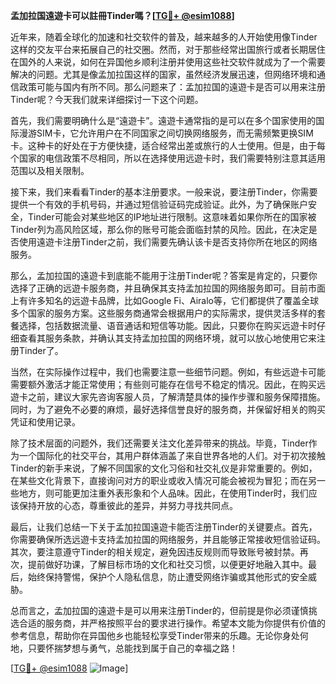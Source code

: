 **孟加拉国遠遊卡可以註冊Tinder嗎？[[TG💪+ @esim1088](https://t.me/s/esim1088)]**

近年来，随着全球化的加速和社交软件的普及，越来越多的人开始使用像Tinder这样的交友平台来拓展自己的社交圈。然而，对于那些经常出国旅行或者长期居住在国外的人来说，如何在异国他乡顺利注册并使用这些社交软件就成为了一个需要解决的问题。尤其是像孟加拉国这样的国家，虽然经济发展迅速，但网络环境和通信政策可能与国内有所不同。那么问题来了：孟加拉国的遠遊卡是否可以用来注册Tinder呢？今天我们就来详细探讨一下这个问题。

首先，我们需要明确什么是“遠遊卡”。遠遊卡通常指的是可以在多个国家使用的国际漫游SIM卡，它允许用户在不同国家之间切换网络服务，而无需频繁更换SIM卡。这种卡的好处在于方便快捷，适合经常出差或旅行的人士使用。但是，由于每个国家的电信政策不尽相同，所以在选择使用远遊卡时，我们需要特别注意其适用范围以及相关限制。

接下来，我们来看看Tinder的基本注册要求。一般来说，要注册Tinder，你需要提供一个有效的手机号码，并通过短信验证码完成验证。此外，为了确保账户安全，Tinder可能会对某些地区的IP地址进行限制。这意味着如果你所在的国家被Tinder列为高风险区域，那么你的账号可能会面临封禁的风险。因此，在决定是否使用遠遊卡注册Tinder之前，我们需要先确认该卡是否支持你所在地区的网络服务。

那么，孟加拉国的遠遊卡到底能不能用于注册Tinder呢？答案是肯定的，只要你选择了正确的远遊卡服务商，并且确保其支持孟加拉国的网络服务即可。目前市面上有许多知名的远遊卡品牌，比如Google Fi、Airalo等，它们都提供了覆盖全球多个国家的服务方案。这些服务商通常会根据用户的实际需求，提供灵活多样的套餐选择，包括数据流量、语音通话和短信等功能。因此，只要你在购买远遊卡时仔细查看其服务条款，并确认其支持孟加拉国的网络环境，就可以放心地使用它来注册Tinder了。

当然，在实际操作过程中，我们也需要注意一些细节问题。例如，有些远遊卡可能需要额外激活才能正常使用；有些则可能存在信号不稳定的情况。因此，在购买远遊卡之前，建议大家先咨询客服人员，了解清楚具体的操作步骤和服务保障措施。同时，为了避免不必要的麻烦，最好选择信誉良好的服务商，并保留好相关的购买凭证和使用记录。

除了技术层面的问题外，我们还需要关注文化差异带来的挑战。毕竟，Tinder作为一个国际化的社交平台，其用户群体涵盖了来自世界各地的人们。对于初次接触Tinder的新手来说，了解不同国家的文化习俗和社交礼仪是非常重要的。例如，在某些文化背景下，直接询问对方的职业或收入情况可能会被视为冒犯；而在另一些地方，则可能更加注重外表形象和个人品味。因此，在使用Tinder时，我们应该保持开放的心态，尊重彼此的差异，并努力寻找共同点。

最后，让我们总结一下关于孟加拉国遠遊卡能否注册Tinder的关键要点。首先，你需要确保所选远遊卡支持孟加拉国的网络服务，并且能够正常接收短信验证码。其次，要注意遵守Tinder的相关规定，避免因违反规则而导致账号被封禁。再次，提前做好功课，了解目标市场的文化和社交习惯，以便更好地融入其中。最后，始终保持警惕，保护个人隐私信息，防止遭受网络诈骗或其他形式的安全威胁。

总而言之，孟加拉国的遠遊卡是可以用来注册Tinder的，但前提是你必须谨慎挑选合适的服务商，并严格按照平台的要求进行操作。希望本文能为你提供有价值的参考信息，帮助你在异国他乡也能轻松享受Tinder带来的乐趣。无论你身处何地，只要怀揣梦想与勇气，总能找到属于自己的幸福之路！

[[TG💪+ @esim1088](https://t.me/s/esim1088) ![Image](https://i.postimg.cc/4NQfJmqS/Snipaste-2025-05-13-00-14-12.png)]